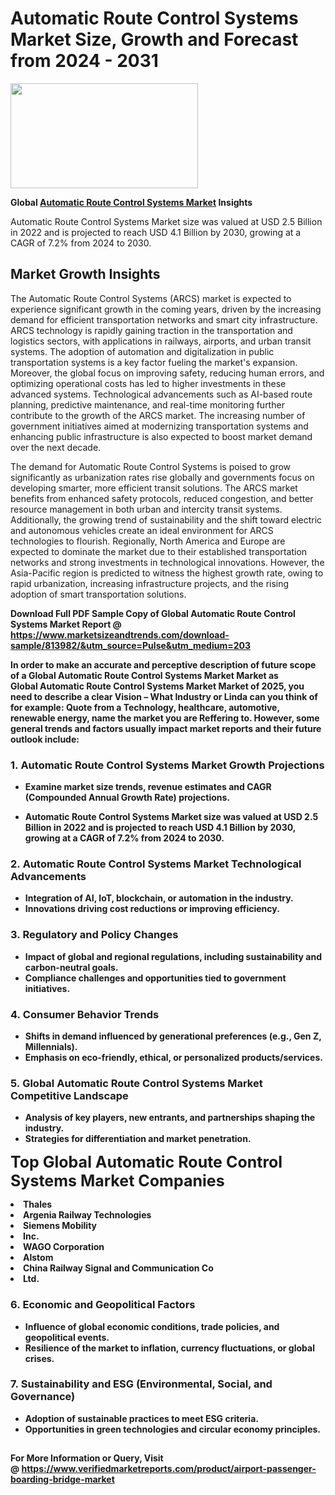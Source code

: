 <H1>Automatic Route Control Systems Market Size, Growth and Forecast from 2024 - 2031</H1><img class="aligncenter size-medium wp-image-584254" src="https://thirdeyenews.in/wp-content/uploads/2024/09/Global-Market-Research-300x168.jpeg" alt="" width="300" height="168" /><p><strong>Global&nbsp;<a href="https://www.marketsizeandtrends.com/download-sample/813982/&amp;utm_source=Pulse&amp;utm_medium=203">Automatic Route Control Systems Market</a> Insights</strong></p><p>Automatic Route Control Systems Market size was valued at USD 2.5 Billion in 2022 and is projected to reach USD 4.1 Billion by 2030, growing at a CAGR of 7.2% from 2024 to 2030.</p><p><h2>Market Growth Insights</h2> <p>The Automatic Route Control Systems (ARCS) market is expected to experience significant growth in the coming years, driven by the increasing demand for efficient transportation networks and smart city infrastructure. ARCS technology is rapidly gaining traction in the transportation and logistics sectors, with applications in railways, airports, and urban transit systems. The adoption of automation and digitalization in public transportation systems is a key factor fueling the market's expansion. Moreover, the global focus on improving safety, reducing human errors, and optimizing operational costs has led to higher investments in these advanced systems. Technological advancements such as AI-based route planning, predictive maintenance, and real-time monitoring further contribute to the growth of the ARCS market. The increasing number of government initiatives aimed at modernizing transportation systems and enhancing public infrastructure is also expected to boost market demand over the next decade.</p> <p><strong></strong></p> <p>The demand for Automatic Route Control Systems is poised to grow significantly as urbanization rates rise globally and governments focus on developing smarter, more efficient transit solutions. The ARCS market benefits from enhanced safety protocols, reduced congestion, and better resource management in both urban and intercity transit systems. Additionally, the growing trend of sustainability and the shift toward electric and autonomous vehicles create an ideal environment for ARCS technologies to flourish. Regionally, North America and Europe are expected to dominate the market due to their established transportation networks and strong investments in technological innovations. However, the Asia-Pacific region is predicted to witness the highest growth rate, owing to rapid urbanization, increasing infrastructure projects, and the rising adoption of smart transportation solutions. <p><strong></p><p><span class=""><strong>Download Full PDF Sample Copy of Global Automatic Route Control Systems Market Report</strong> @ <a href="https://www.marketsizeandtrends.com/download-sample/813982/&amp;utm_source=Pulse&amp;utm_medium=203" target="_blank">https://www.marketsizeandtrends.com/download-sample/813982/&amp;utm_source=Pulse&amp;utm_medium=203</a></span></p><p>In order to make an accurate and perceptive description of future scope of a Global&nbsp;Automatic Route Control Systems Market Market as Global&nbsp;Automatic Route Control Systems Market Market of 2025, you need to describe a clear Vision &ndash; What Industry or Linda can you think of for example: Quote from a Technology, healthcare, automotive, renewable energy, name the market you are Reffering to. However, some general trends and factors usually impact market reports and their future outlook include:</p><h3>1.&nbsp;<strong>Automatic Route Control Systems Market Growth Projections</strong></h3><ul><li>Examine market size trends, revenue estimates and CAGR (Compounded Annual Growth Rate) projections.</li><li><p>Automatic Route Control Systems Market size was valued at USD 2.5 Billion in 2022 and is projected to reach USD 4.1 Billion by 2030, growing at a CAGR of 7.2% from 2024 to 2030.</p></li></ul><h3>2.&nbsp;<strong>Automatic Route Control Systems Market Technological Advancements</strong></h3><ul><li>Integration of AI, IoT, blockchain, or automation in the industry.</li><li>Innovations driving cost reductions or improving efficiency.</li></ul><h3>3.&nbsp;<strong>Regulatory and Policy Changes</strong></h3><ul><li>Impact of global and regional regulations, including sustainability and carbon-neutral goals.</li><li>Compliance challenges and opportunities tied to government initiatives.</li></ul><h3>4.&nbsp;<strong>Consumer Behavior Trends</strong></h3><ul><li>Shifts in demand influenced by generational preferences (e.g., Gen Z, Millennials).</li><li>Emphasis on eco-friendly, ethical, or personalized products/services.</li></ul><h3>5.&nbsp;<strong>Global Automatic Route Control Systems Market Competitive Landscape</strong></h3><ul><li>Analysis of key players, new entrants, and partnerships shaping the industry.</li><li>Strategies for differentiation and market penetration.</li></ul><p data-pm-slice="1 1 []"><span style="color: inherit; font-family: inherit; font-size: 25px;">Top Global Automatic Route Control Systems Market Companies</span></p><div class="" data-test-id=""><p><li>Thales</li><li> Argenia Railway Technologies</li><li> Siemens Mobility</li><li>Inc.</li><li> WAGO Corporation</li><li> Alstom</li><li> China Railway Signal and Communication Co</li><li>Ltd.</li></p></div><h3>6.&nbsp;<strong>Economic and Geopolitical Factors</strong></h3><ul><li>Influence of global economic conditions, trade policies, and geopolitical events.</li><li>Resilience of the market to inflation, currency fluctuations, or global crises.</li></ul><h3>7.&nbsp;<strong>Sustainability and ESG (Environmental, Social, and Governance)</strong></h3><ul><li>Adoption of sustainable practices to meet ESG criteria.</li><li>Opportunities in green technologies and circular economy principles.</li></ul><h2><strong style="font-size: 14px;">For More Information or Query, Visit @&nbsp;</strong><a style="background-color: #ffffff; font-size: 14px;" href="https://www.marketsizeandtrends.com/report/automatic-route-control-systems-market/" target="_blank">https://www.verifiedmarketreports.com/product/airport-passenger-boarding-bridge-market</a></h2>
